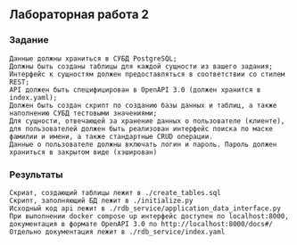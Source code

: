 ## Лабораторная работа 2

### Задание

    Данные должны храниться в СУБД PostgreSQL;
    Должны быть созданы таблицы для каждой сущности из вашего задания;
    Интерфейс к сущностям должен предоставляться в соответствии со стилем REST;
    API должен быть специфицирован в OpenAPI 3.0 (должен хранится в index.yaml);
    Должен быть создан скрипт по созданию базы данных и таблиц, а также наполнению СУБД тестовыми значениями;
    Для сущности, отвечающей за хранение данных о пользователе (клиенте), для пользователей должен быть реализован интерфейс поиска по маске фамилии и имени, а также стандартные CRUD операции.
    Данные о пользователе должны включать логин и пароль. Пароль должен храниться в закрытом виде (хэширован)

### Результаты

    Скриат, создающий таблицы лежит в ./create_tables.sql
    Скрипт, заполняющий БД лежит в ./initialize.py
    Исходный код api лежит в ./rdb_service/application_data_interface.py
    При выполнении docker compose up интерфейс доступен по localhost:8000, документация в формате OpenAPI 3.0 по http://localhost:8000/docs#/
    Отдельно документация лежит в ./rdb_service/index.yaml
